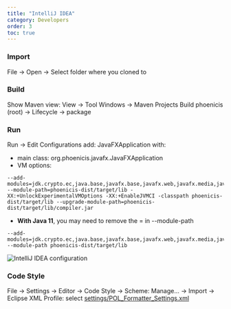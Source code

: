 ```yaml
---
title: "IntelliJ IDEA"
category: Developers
order: 3
toc: true
---
```


### Import
File → Open → Select folder where you cloned to

### Build
Show Maven view: View → Tool Windows → Maven Projects
Build phoenicis (root) → Lifecycle → package

### Run
Run → Edit Configurations
add: JavaFXApplication with:
* main class: org.phoenicis.javafx.JavaFXApplication
* VM options: 
```
--add-modules=jdk.crypto.ec,java.base,javafx.base,javafx.web,javafx.media,javafx.graphics,javafx.controls,java.naming,java.sql,java.scripting,jdk.scripting.nashorn,jdk.internal.vm.ci,jdk.internal.vm.compiler,org.graalvm.truffle,jdk.jsobject,jdk.xml.dom --module-path=phoenicis-dist/target/lib -XX:+UnlockExperimentalVMOptions -XX:+EnableJVMCI -classpath phoenicis-dist/target/lib --upgrade-module-path=phoenicis-dist/target/lib/compiler.jar
```
* **With Java 11**, you may need to remove the = in --module-path
```
--add-modules=jdk.crypto.ec,java.base,javafx.base,javafx.web,javafx.media,javafx.graphics,javafx.controls,java.naming,java.sql,java.scripting,jdk.scripting.nashorn,jdk.internal.vm.ci,jdk.internal.vm.compiler,org.graalvm.truffle,jdk.jsobject,jdk.xml.dom --module-path phoenicis-dist/target/lib
```
![IntelliJ IDEA configuration](/images/intellij-idea-run.png)

### Code Style
File → Settings → Editor → Code Style → Scheme: Manage... → Import → Eclipse XML Profile: select [settings/POL_Formatter_Settings.xml](https://github.com/PhoenicisOrg/phoenicis/blob/master/settings/POL_Formatter_Settings.xml)
